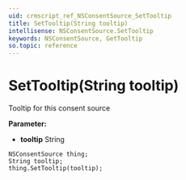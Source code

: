 ```yaml
---
uid: crmscript_ref_NSConsentSource_SetTooltip
title: SetTooltip(String tooltip)
intellisense: NSConsentSource.SetTooltip
keywords: NSConsentSource, GetTooltip
so.topic: reference
---
```


# SetTooltip(String tooltip)

Tooltip for this consent source

**Parameter:** 
* **tooltip** String

```crmscript
NSConsentSource thing;
String tooltip;
thing.SetTooltip(tooltip);
```

